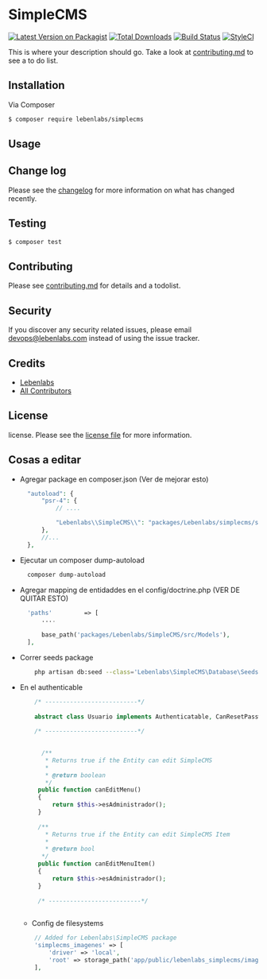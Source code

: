 # SimpleCMS

[![Latest Version on Packagist][ico-version]][link-packagist]
[![Total Downloads][ico-downloads]][link-downloads]
[![Build Status][ico-travis]][link-travis]
[![StyleCI][ico-styleci]][link-styleci]

This is where your description should go. Take a look at [contributing.md](contributing.md) to see a to do list.

## Installation

Via Composer

``` bash
$ composer require lebenlabs/simplecms
```

## Usage

## Change log

Please see the [changelog](changelog.md) for more information on what has changed recently.

## Testing

``` bash
$ composer test
```

## Contributing

Please see [contributing.md](contributing.md) for details and a todolist.

## Security

If you discover any security related issues, please email devops@lebenlabs.com instead of using the issue tracker.

## Credits

- [Lebenlabs][link-author]
- [All Contributors][link-contributors]

## License

license. Please see the [license file](license.md) for more information.

[ico-version]: https://img.shields.io/packagist/v/lebenlabs/menu.svg?style=flat-square
[ico-downloads]: https://img.shields.io/packagist/dt/lebenlabs/menu.svg?style=flat-square
[ico-travis]: https://img.shields.io/travis/lebenlabs/menu/master.svg?style=flat-square
[ico-styleci]: https://styleci.io/repos/12345678/shield

[link-packagist]: https://packagist.org/packages/lebenlabs/menu
[link-downloads]: https://packagist.org/packages/lebenlabs/menu
[link-travis]: https://travis-ci.org/lebenlabs/menu
[link-styleci]: https://styleci.io/repos/12345678
[link-author]: https://github.com/lebenlabs
[link-contributors]: ../../contributors




## Cosas a editar

* Agregar package en composer.json (Ver de mejorar esto)
  ``` php    
    "autoload": {
        "psr-4": {
            // ....

            "Lebenlabs\\SimpleCMS\\": "packages/Lebenlabs/simplecms/src"
        },
        //...
    },
  ``` 
* Ejecutar un composer dump-autoload
  ``` bash
    composer dump-autoload
  ```     
* Agregar mapping de entidaddes en el config/doctrine.php (VER DE QUITAR ESTO)
  ``` php
    'paths'         => [
        ....
    
        base_path('packages/Lebenlabs/SimpleCMS/src/Models'),
    ],
  ``` 

* Correr seeds package  
  ``` bash
      php artisan db:seed --class='Lebenlabs\SimpleCMS\Database\Seeds\PackageDatabaseSeeder'
  ``` 
* En el authenticable
  ``` php
      /* --------------------------*/
      
      abstract class Usuario implements Authenticatable, CanResetPassword, CanEditMenu, CanEditMenuItem
      
      /* --------------------------*/
      

        /**
         * Returns true if the Entity can edit SimpleCMS
         *
         * @return boolean
         */
       public function canEditMenu()
       {
           return $this->esAdministrador();
       }
        
       /**
         * Returns true if the Entity can edit SimpleCMS Item
         *
         * @return bool
        */
       public function canEditMenuItem()
       {
           return $this->esAdministrador();
       }
    
       /* --------------------------*/      
      
  ``` 
  
  * Config de filesystems
  ``` php  
      // Added for Lebenlabs\SimpleCMS package
      'simplecms_imagenes' => [
          'driver' => 'local',
          'root' => storage_path('app/public/lebenlabs_simplecms/imagenes/publicaciones'),
      ],
  ``` 
